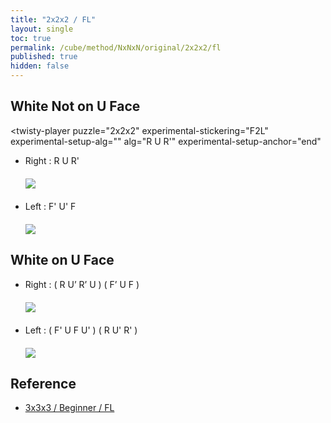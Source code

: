 ```yaml
---
title: "2x2x2 / FL"
layout: single
toc: true
permalink: /cube/method/NxNxN/original/2x2x2/fl
published: true
hidden: false
---
```


<head>
  <base target="_blank">
  <style>
    img {
      max-width:150px;
    }
    .img-wrapper {
      margin: 20px 0px;
    }
    twisty-player {
      background="checkered-transparent"
      hint-facelets="floating"
      width:100px;
      height:100px;
    }
  </style>
  <script src="https://cdn.cubing.net/js/cubing/twisty" type="module" defer>
  </script>
</head>



## White Not on U Face

<twisty-player
  puzzle="2x2x2"
  experimental-stickering="F2L"
  experimental-setup-alg=""
  alg="R U R'"
  experimental-setup-anchor="end"
></twisty-player>

- Right : R U R'
  <div class="img-wrapper">
    <a href="https://alpha.twizzle.net/edit/?puzzle=2x2x2&setup-anchor=end&stickering=F2L&alg=R+U+R%27">
      <img src="https://user-images.githubusercontent.com/92285528/216001643-95d5f999-acdf-45a2-9c33-bea7b66f13d1.png">
    </a>
  </div>
- Left : F' U' F
  <div class="img-wrapper">
    <a href="https://alpha.twizzle.net/edit/?puzzle=2x2x2&setup-anchor=end&stickering=F2L&alg=F%27+U%27+F">
      <img src="https://user-images.githubusercontent.com/92285528/216001918-b9f48c9d-000c-4f9a-ba33-a207ccb8cb26.png">
    </a>
  </div>



## White on U Face

- Right : ( R U’ R’ U ) ( F’ U F )
  <div class="img-wrapper">
    <a href="https://alpha.twizzle.net/edit/?puzzle=2x2x2&setup-anchor=end&stickering=F2L&alg=R+U%27+R%27+U+F%27+U+F">
      <img src="https://user-images.githubusercontent.com/92285528/216002226-196b3313-f391-4132-af83-25d5e591e427.png">
    </a>
  </div>
- Left : ( F' U F U' ) ( R U' R' )
  <div class="img-wrapper">
    <a href="https://alpha.twizzle.net/edit/?puzzle=2x2x2&setup-anchor=end&stickering=F2L&alg=F%27+U+F+U%27+R+U%27+R%27">
      <img src="https://user-images.githubusercontent.com/92285528/216002752-49161da8-37a6-47ab-a7cf-49146937724f.png">
    </a>
  </div>



## Reference

- [3x3x3 / Beginner / FL](/cube/method/NxNxN/original/3x3x3/beginner/fl)
